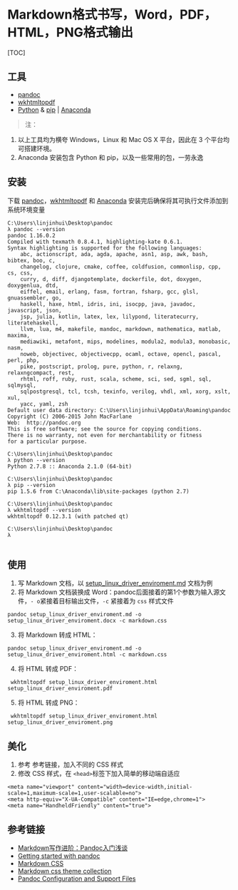 
# Markdown格式书写，Word，PDF，HTML，PNG格式输出

[TOC]

## 工具
- [pandoc](http://pandoc.org/)
- [wkhtmltopdf](http://wkhtmltopdf.org/)
- [Python](https://www.python.org/) & [pip](https://pypi.python.org/pypi/pip) | [Anaconda](https://www.continuum.io/)

> 注：
1. 以上工具均为横夸 Windows，Linux 和 Mac OS X 平台，因此在 3 个平台均可搭建环境。
2. Anaconda 安装包含 Python 和 pip，以及一些常用的包，一劳永逸

## 安装

下载 [pandoc](http://pandoc.org/installing.html)，[wkhtmltopdf](http://wkhtmltopdf.org/downloads.html) 和 [Anaconda](https://www.continuum.io/downloads)
安装完后确保将其可执行文件添加到系统环境变量

```
C:\Users\linjinhui\Desktop\pandoc                                                 
λ pandoc --version                                                                
pandoc 1.16.0.2                                                                   
Compiled with texmath 0.8.4.1, highlighting-kate 0.6.1.                           
Syntax highlighting is supported for the following languages:                     
    abc, actionscript, ada, agda, apache, asn1, asp, awk, bash, bibtex, boo, c,   
    changelog, clojure, cmake, coffee, coldfusion, commonlisp, cpp, cs, css,      
    curry, d, diff, djangotemplate, dockerfile, dot, doxygen, doxygenlua, dtd,    
    eiffel, email, erlang, fasm, fortran, fsharp, gcc, glsl, gnuassembler, go,    
    haskell, haxe, html, idris, ini, isocpp, java, javadoc, javascript, json,     
    jsp, julia, kotlin, latex, lex, lilypond, literatecurry, literatehaskell,     
    llvm, lua, m4, makefile, mandoc, markdown, mathematica, matlab, maxima,       
    mediawiki, metafont, mips, modelines, modula2, modula3, monobasic, nasm,      
    noweb, objectivec, objectivecpp, ocaml, octave, opencl, pascal, perl, php,    
    pike, postscript, prolog, pure, python, r, relaxng, relaxngcompact, rest,     
    rhtml, roff, ruby, rust, scala, scheme, sci, sed, sgml, sql, sqlmysql,        
    sqlpostgresql, tcl, tcsh, texinfo, verilog, vhdl, xml, xorg, xslt, xul,       
    yacc, yaml, zsh                                                               
Default user data directory: C:\Users\linjinhui\AppData\Roaming\pandoc            
Copyright (C) 2006-2015 John MacFarlane                                           
Web:  http://pandoc.org                                                           
This is free software; see the source for copying conditions.                     
There is no warranty, not even for merchantability or fitness                     
for a particular purpose.                                                         
                                                                                  
C:\Users\linjinhui\Desktop\pandoc                                                 
λ python --version                                                                
Python 2.7.8 :: Anaconda 2.1.0 (64-bit)                                           
                                                                                  
C:\Users\linjinhui\Desktop\pandoc                                                 
λ pip --version                                                                   
pip 1.5.6 from C:\Anaconda\lib\site-packages (python 2.7)                         
                                                                                  
C:\Users\linjinhui\Desktop\pandoc                                                 
λ wkhtmltopdf --version                                                           
wkhtmltopdf 0.12.3.1 (with patched qt)                                            
                                                                                  
C:\Users\linjinhui\Desktop\pandoc                                                 
λ                                                                                 
                                                                                  
```

## 使用

1. 写 Markdown 文档，以 [setup_linux_driver_enviroment.md](https://github.com/mintisan/mintisan.github.io/blob/master/notes/setup_linux_driver_enviroment.md) 文档为例
2. 将 Markdown 文档装换成 Word：pandoc后面接着的第1个参数为输入源文件，`- o`紧接着目标输出文件，`-c` 紧接着为 `css` 样式文件
```
pandoc setup_linux_driver_enviroment.md -o setup_linux_driver_enviroment.docx -c markdown.css
```
3. 将 Markdown 转成 HTML：
```
pandoc setup_linux_driver_enviroment.md -o setup_linux_driver_enviroment.html -c markdown.css
```
4. 将 HTML 转成 PDF：
```
 wkhtmltopdf setup_linux_driver_enviroment.html setup_linux_driver_enviroment.pdf
```
5. 将 HTML 转成 PNG：
```
 wkhtmltopdf setup_linux_driver_enviroment.html setup_linux_driver_enviroment.png
```

## 美化
1. 参考 参考链接，加入不同的 CSS 样式
2. 修改 CSS 样式，在 `<head>`标签下加入简单的移动端自适应
```
<meta name="viewport" content="width=device-width,initial-scale=1,maximum-scale=1,user-scalable=no">
<meta http-equiv="X-UA-Compatible" content="IE=edge,chrome=1">
<meta name="HandheldFriendly" content="true">
```

 
## 参考链接

- [Markdown写作进阶：Pandoc入门浅谈](http://www.yangzhiping.com/tech/pandoc.html)
- [Getting started with pandoc](http://pandoc.org/getting-started.html) 
- [Markdown CSS](https://github.com/simonlc/Markdown-CSS)
- [Markdown css theme collection](https://github.com/jasonm23/markdown-css-themes)
- [Pandoc Configuration and Support Files](https://github.com/kjhealy/pandoc-templates)
